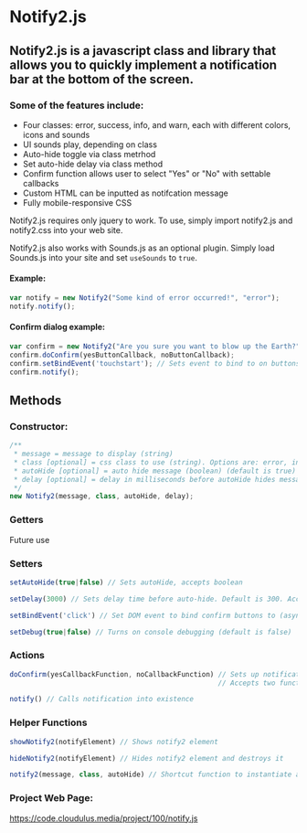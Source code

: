 # Notify2.js
## Notify2.js is a javascript class and library that allows you to quickly implement a notification bar at the bottom of the screen.

### Some of the features include:

- Four classes: error, success, info, and warn, each with different colors, icons and sounds
- UI sounds play, depending on class
- Auto-hide toggle via class metrhod
- Set auto-hide delay via class method
- Confirm function allows user to select &quot;Yes&quot; or &quot;No&quot; with settable callbacks
- Custom HTML can be inputted as notifcation message
- Fully mobile-responsive CSS

Notify2.js requires only jquery to work. To use, simply import notify2.js and notify2.css into your web site.

Notify2.js also works with Sounds.js as an optional plugin. Simply load Sounds.js into your site and set `useSounds` to `true`.

#### Example:
```javascript
var notify = new Notify2("Some kind of error occurred!", "error");
notify.notify();
```

#### Confirm dialog example:
```javascript
var confirm = new Notify2("Are you sure you want to blow up the Earth?", "info");
confirm.doConfirm(yesButtonCallback, noButtonCallback);
confirm.setBindEvent('touchstart'); // Sets event to bind to on buttons (asynchronously)
confirm.notify();
```

## Methods

### Constructor:
```javascript
/**
 * message = message to display (string)
 * class [optional] = css class to use (string). Options are: error, info, warn, success (default is error)
 * autoHide [optional] = auto hide message (boolean) (default is true)
 * delay [optional] = delay in milliseconds before autoHide hides message (int) (default is 3000)
 */
new Notify2(message, class, autoHide, delay);
```

### Getters

Future use

### Setters

```javascript
setAutoHide(true|false) // Sets autoHide, accepts boolean

setDelay(3000) // Sets delay time before auto-hide. Default is 300. Accepts integer

setBindEvent('click') // Set DOM event to bind confirm buttons to (asynchronously)

setDebug(true|false) // Turns on console debugging (default is false)
```

### Actions

```javascript
doConfirm(yesCallbackFunction, noCallbackFunction) // Sets up notification to be a confirmation dialog, with a yes and no button.
                                                   // Accepts two function references

notify() // Calls notification into existence
```

### Helper Functions

```javascript
showNotify2(notifyElement) // Shows notify2 element

hideNotify2(notifyElement) // Hides notify2 element and destroys it

notify2(message, class, autoHide) // Shortcut function to instantiate a basic notfication on one line
```

### Project Web Page:
https://code.cloudulus.media/project/100/notify.js
